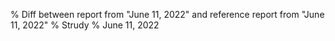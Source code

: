% Diff between report from "June 11, 2022" and reference report from "June 11, 2022"
% Strudy
% June 11, 2022


